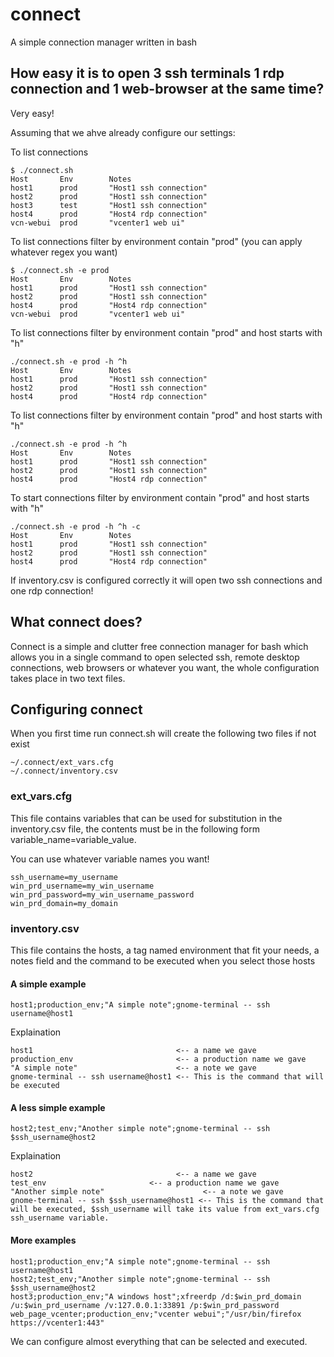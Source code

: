 # connect
A simple connection manager written in bash

## How easy it is to open 3 ssh terminals 1 rdp connection and 1 web-browser at the same time?
Very easy!

Assuming that we ahve already configure our settings:

To list connections
```
$ ./connect.sh
Host       Env        Notes
host1      prod       "Host1 ssh connection"
host2      prod       "Host1 ssh connection"
host3      test       "Host1 ssh connection"
host4      prod       "Host4 rdp connection"
vcn-webui  prod       "vcenter1 web ui"
```

To list connections filter by environment contain "prod" (you can apply whatever regex you want)
```
$ ./connect.sh -e prod
Host       Env        Notes
host1      prod       "Host1 ssh connection"
host2      prod       "Host1 ssh connection"
host4      prod       "Host4 rdp connection"
vcn-webui  prod       "vcenter1 web ui"
```

To list connections filter by environment contain "prod" and host starts with "h"
```
./connect.sh -e prod -h ^h
Host       Env        Notes
host1      prod       "Host1 ssh connection"
host2      prod       "Host1 ssh connection"
host4      prod       "Host4 rdp connection"
```

To list connections filter by environment contain "prod" and host starts with "h"
```
./connect.sh -e prod -h ^h
Host       Env        Notes
host1      prod       "Host1 ssh connection"
host2      prod       "Host1 ssh connection"
host4      prod       "Host4 rdp connection"
```

To start connections filter by environment contain "prod" and host starts with "h"
```
./connect.sh -e prod -h ^h -c
Host       Env        Notes
host1      prod       "Host1 ssh connection"
host2      prod       "Host1 ssh connection"
host4      prod       "Host4 rdp connection"
```

If inventory.csv is configured correctly it will open two ssh connections and one rdp connection!

## What connect does?
Connect is a simple and clutter free connection manager for bash which allows you in a single command to open selected ssh, remote desktop connections, web browsers or whatever you want, the whole configuration takes place in two text files.

## Configuring connect
When you first time run connect.sh will create the following two files if not exist
```
~/.connect/ext_vars.cfg
~/.connect/inventory.csv
```

### ext_vars.cfg 
This file contains variables that can be used for substitution in the inventory.csv file, the contents must be in the following form
variable_name=variable_value.

You can use whatever variable names you want!

```
ssh_username=my_username
win_prd_username=my_win_username
win_prd_password=my_win_username_password
win_prd_domain=my_domain
```

### inventory.csv
This file contains the hosts, a tag named environment that fit your needs, a notes field and the command to be executed when you select those hosts

#### A simple example
```
host1;production_env;"A simple note";gnome-terminal -- ssh username@host1
```

Explaination
```
host1                                <-- a name we gave
production_env                       <-- a production name we gave
"A simple note"                      <-- a note we gave
gnome-terminal -- ssh username@host1 <-- This is the command that will be executed
```
#### A less simple example
```
host2;test_env;"Another simple note";gnome-terminal -- ssh $ssh_username@host2
```

Explaination
```
host2                                <-- a name we gave
test_env                       <-- a production name we gave
"Another simple note"                      <-- a note we gave
gnome-terminal -- ssh $ssh_username@host1 <-- This is the command that will be executed, $ssh_username will take its value from ext_vars.cfg ssh_username variable.
```
#### More examples
```
host1;production_env;"A simple note";gnome-terminal -- ssh username@host1
host2;test_env;"Another simple note";gnome-terminal -- ssh $ssh_username@host2
host3;production_env;"A windows host";xfreerdp /d:$win_prd_domain /u:$win_prd_username /v:127.0.0.1:33891 /p:$win_prd_password
web_page_vcenter;production_env;"vcenter webui";"/usr/bin/firefox https://vcenter1:443"
```
We can configure almost everything that can be selected and executed.
